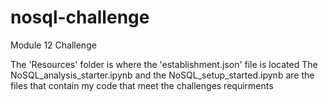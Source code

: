 # nosql-challenge
Module 12 Challenge

The 'Resources' folder is where the 'establishment.json' file is located 
The NoSQL_analysis_starter.ipynb and the NoSQL_setup_started.ipynb are the files that contain my code that meet the challenges requirments
